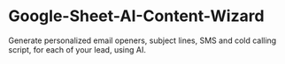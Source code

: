 # Google-Sheet-AI-Content-Wizard
Generate personalized email openers, subject lines, SMS and cold calling script, for each of your lead, using AI.
